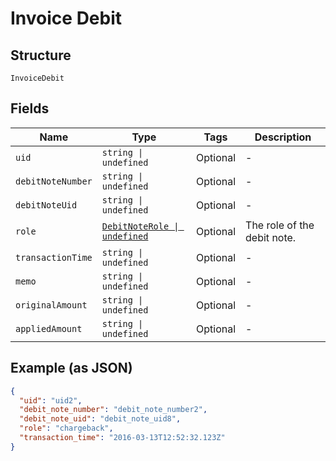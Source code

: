 
# Invoice Debit

## Structure

`InvoiceDebit`

## Fields

| Name | Type | Tags | Description |
|  --- | --- | --- | --- |
| `uid` | `string \| undefined` | Optional | - |
| `debitNoteNumber` | `string \| undefined` | Optional | - |
| `debitNoteUid` | `string \| undefined` | Optional | - |
| `role` | [`DebitNoteRole \| undefined`](../../doc/models/debit-note-role.md) | Optional | The role of the debit note. |
| `transactionTime` | `string \| undefined` | Optional | - |
| `memo` | `string \| undefined` | Optional | - |
| `originalAmount` | `string \| undefined` | Optional | - |
| `appliedAmount` | `string \| undefined` | Optional | - |

## Example (as JSON)

```json
{
  "uid": "uid2",
  "debit_note_number": "debit_note_number2",
  "debit_note_uid": "debit_note_uid8",
  "role": "chargeback",
  "transaction_time": "2016-03-13T12:52:32.123Z"
}
```

